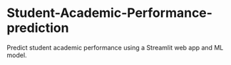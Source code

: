 # Student-Academic-Performance-prediction
Predict student academic performance using a Streamlit web app and ML model.

